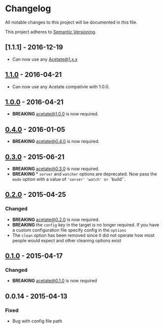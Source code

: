 # Changelog

All notable changes to this project will be documented in this file.

This project adheres to [Semantic Versioning](http://semver.org/).

## [1.1.1] - 2016-12-19

- Can now use any Acetate@1.x.x

## [1.1.0] - 2016-04-21

- Can now use any Acetate compativle with 1.0.0.

## [1.0.0] - 2016-04-21

- **BREAKING** [acetate@1.0.0](https://github.com/patrickarlt/acetate/releases/tag/v1.0.0) is now required.

## [0.4.0] - 2016-01-05

- **BREAKING** [acetate@0.4.0](https://github.com/patrickarlt/acetate/releases/tag/v0.4.0) is now required.

## [0.3.0] - 2015-06-21

- **BREAKING** [acetate@0.3.0](https://github.com/patrickarlt/acetate/releases/tag/v0.3.0) is now required.
- **BREAKING** * `server` and `watcher` options are deprecated. Now pass the `mode` option with a value of `'server'` `'watch' or `'build'`.

## [0.2.0] - 2015-04-25

### Changed
- **BREAKING** [acetate@0.2.0](https://github.com/patrickarlt/acetate/releases/tag/v0.2.0) is now required.
- **BREAKING** the `config` key in the target is no longer required. If you have a custom configuration file specify config in the `options`
- The `clean` option has been removed since it did not operate how most people would expect and other cleaning options exist

## [0.1.0] - 2015-04-17

### Changed
- **BREAKING** [acetate@0.1.0](https://github.com/patrickarlt/acetate/releases/tag/v0.1.0) is now required

## 0.0.14 - 2015-04-13

### Fixed
- Bug with config file path

[0.1.0]: https://github.com/patrickarlt/grunt-acetate/compare/d1dfaaf076e60c8498e282ddb009a5bf401d5593...v0.1.0
[0.2.0]: https://github.com/patrickarlt/grunt-acetate/compare/v0.1.0...v0.2.0
[0.3.0]: https://github.com/patrickarlt/grunt-acetate/compare/v0.2.0...v0.3.0
[0.4.0]: https://github.com/patrickarlt/grunt-acetate/compare/v0.3.0...v0.4.0
[1.0.0]: https://github.com/patrickarlt/grunt-acetate/compare/v0.4.0...v1.0.0
[1.1.0]: https://github.com/patrickarlt/grunt-acetate/compare/v1.0.0...v1.1.0
